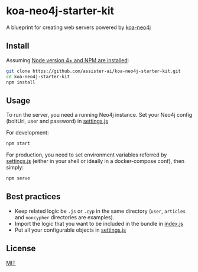 # koa-neo4j-starter-kit
A blueprint for creating web servers powered by [koa-neo4j](https://github.com/assister-ai/koa-neo4j)

## Install
Assuming [Node version 4+ and NPM are installed](https://nodejs.org/en/download/package-manager/):
```bash
git clone https://github.com/assister-ai/koa-neo4j-starter-kit.git
cd koa-neo4j-starter-kit
npm install
```

## Usage
To run the server, you need a running Neo4j instance. Set your Neo4j config (boltUrl, user and password) in [settings.js](https://github.com/assister-ai/koa-neo4j-starter-kit/blob/master/src/settings.js#L4)

For development:

```bash
npm start
```

For production, you need to set environment variables referred by [settings.js](https://github.com/assister-ai/koa-neo4j-starter-kit/blob/master/src/settings.js#L4)
(either in your shell or ideally in a docker-compose conf), then simply:

```bash
npm serve
```

## Best practices

- Keep related logic be `.js` or `.cyp` in the same directory (`user`, `articles` and `noncypher` directories are examples).
- Import the logic that you want to be included in the bundle in [index.js](https://github.com/assister-ai/koa-neo4j-starter-kit/blob/master/src/index.js#L3)
- Put all your configurable objects in [settings.js](https://github.com/assister-ai/koa-neo4j-starter-kit/blob/master/src/settings.js)

## License

[MIT](https://github.com/assister-ai/koa-neo4j-starter-kit/blob/master/LICENSE)
